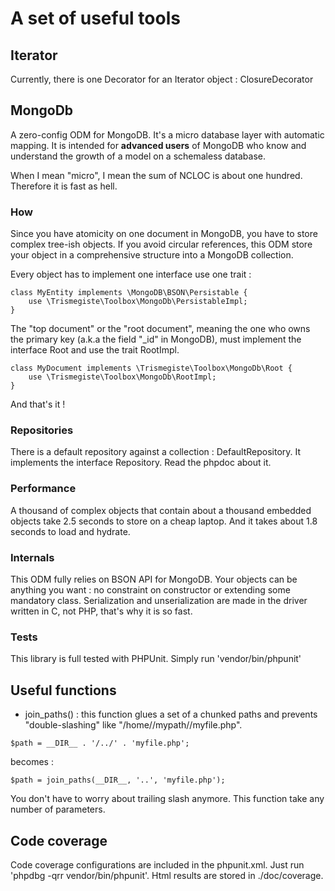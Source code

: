 # A set of useful tools

## Iterator
Currently, there is one Decorator for an Iterator object : ClosureDecorator

## MongoDb
A zero-config ODM for MongoDB. It's a micro database layer with automatic mapping.
It is intended for **advanced users** of MongoDB
who know and understand the growth of a model on a schemaless database.

When I mean "micro", I mean the sum of NCLOC is about one hundred. Therefore it is fast as hell.

### How
Since you have atomicity on one document in MongoDB, you have to store complex
tree-ish objects. If you avoid circular references, this ODM store your object
in a comprehensive structure into a MongoDB collection.

Every object has to implement one interface use one trait :

``` 
class MyEntity implements \MongoDB\BSON\Persistable {
    use \Trismegiste\Toolbox\MongoDb\PersistableImpl;
}
```

The "top document" or the "root document", meaning the one who owns the primary key (a.k.a the field "_id" in MongoDB), must
implement the interface Root and use the trait RootImpl.

```
class MyDocument implements \Trismegiste\Toolbox\MongoDb\Root {
    use \Trismegiste\Toolbox\MongoDb\RootImpl;
}
```

And that's it !

### Repositories
There is a default repository against a collection : DefaultRepository.
It implements the interface Repository. Read the phpdoc about it.

### Performance
A thousand of complex objects that contain about a thousand embedded objects take 2.5 seconds to store on a cheap laptop.
And it takes about 1.8 seconds to load and hydrate.

### Internals
This ODM fully relies on BSON API for MongoDB. Your objects can be anything you want : no constraint on constructor or extending
some mandatory class. Serialization and unserialization are made in the driver written in C, not PHP, that's why it is so fast.

### Tests
This library is full tested with PHPUnit. Simply run 'vendor/bin/phpunit'

## Useful functions

* join_paths() : this function glues a set of a chunked paths and prevents "double-slashing" like "/home//mypath//myfile.php".

```
$path = __DIR__ . '/../' . 'myfile.php'; 
```

becomes :

```
$path = join_paths(__DIR__, '..', 'myfile.php');
```

You don't have to worry about trailing slash anymore. This function take any number of parameters.

## Code coverage
Code coverage configurations are included in the phpunit.xml.
Just run 'phpdbg -qrr vendor/bin/phpunit'. Html results are stored in ./doc/coverage.
